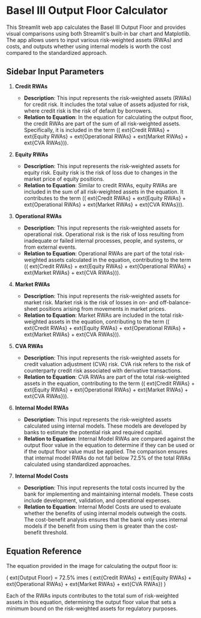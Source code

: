 
# Basel III Output Floor Calculator

This Streamlit web app calculates the Basel III Output Floor and provides visual comparisons using both Streamlit's built-in bar chart and Matplotlib. The app allows users to input various risk-weighted assets (RWAs) and costs, and outputs whether using internal models is worth the cost compared to the standardized approach.

## Sidebar Input Parameters

1. **Credit RWAs**
   - **Description**: This input represents the risk-weighted assets (RWAs) for credit risk. It includes the total value of assets adjusted for risk, where credit risk is the risk of default by borrowers.
   - **Relation to Equation**: In the equation for calculating the output floor, the credit RWAs are part of the sum of all risk-weighted assets. Specifically, it is included in the term \((	ext{Credit RWAs} + 	ext{Equity RWAs} + 	ext{Operational RWAs} + 	ext{Market RWAs} + 	ext{CVA RWAs})\).

2. **Equity RWAs**
   - **Description**: This input represents the risk-weighted assets for equity risk. Equity risk is the risk of loss due to changes in the market price of equity positions.
   - **Relation to Equation**: Similar to credit RWAs, equity RWAs are included in the sum of all risk-weighted assets in the equation. It contributes to the term \((	ext{Credit RWAs} + 	ext{Equity RWAs} + 	ext{Operational RWAs} + 	ext{Market RWAs} + 	ext{CVA RWAs})\).

3. **Operational RWAs**
   - **Description**: This input represents the risk-weighted assets for operational risk. Operational risk is the risk of loss resulting from inadequate or failed internal processes, people, and systems, or from external events.
   - **Relation to Equation**: Operational RWAs are part of the total risk-weighted assets calculated in the equation, contributing to the term \((	ext{Credit RWAs} + 	ext{Equity RWAs} + 	ext{Operational RWAs} + 	ext{Market RWAs} + 	ext{CVA RWAs})\).

4. **Market RWAs**
   - **Description**: This input represents the risk-weighted assets for market risk. Market risk is the risk of losses in on- and off-balance-sheet positions arising from movements in market prices.
   - **Relation to Equation**: Market RWAs are included in the total risk-weighted assets in the equation, contributing to the term \((	ext{Credit RWAs} + 	ext{Equity RWAs} + 	ext{Operational RWAs} + 	ext{Market RWAs} + 	ext{CVA RWAs})\).

5. **CVA RWAs**
   - **Description**: This input represents the risk-weighted assets for credit valuation adjustment (CVA) risk. CVA risk refers to the risk of counterparty credit risk associated with derivative transactions.
   - **Relation to Equation**: CVA RWAs are part of the total risk-weighted assets in the equation, contributing to the term \((	ext{Credit RWAs} + 	ext{Equity RWAs} + 	ext{Operational RWAs} + 	ext{Market RWAs} + 	ext{CVA RWAs})\).

6. **Internal Model RWAs**
   - **Description**: This input represents the risk-weighted assets calculated using internal models. These models are developed by banks to estimate the potential risk and required capital.
   - **Relation to Equation**: Internal Model RWAs are compared against the output floor value in the equation to determine if they can be used or if the output floor value must be applied. The comparison ensures that internal model RWAs do not fall below 72.5% of the total RWAs calculated using standardized approaches.

7. **Internal Model Costs**
   - **Description**: This input represents the total costs incurred by the bank for implementing and maintaining internal models. These costs include development, validation, and operational expenses.
   - **Relation to Equation**: Internal Model Costs are used to evaluate whether the benefits of using internal models outweigh the costs. The cost-benefit analysis ensures that the bank only uses internal models if the benefit from using them is greater than the cost-benefit threshold.

## Equation Reference

The equation provided in the image for calculating the output floor is:

\(
	ext{Output Floor} = 72.5\% 	imes (	ext{Credit RWAs} + 	ext{Equity RWAs} + 	ext{Operational RWAs} + 	ext{Market RWAs} + 	ext{CVA RWAs})
\)

Each of the RWAs inputs contributes to the total sum of risk-weighted assets in this equation, determining the output floor value that sets a minimum bound on the risk-weighted assets for regulatory purposes.

